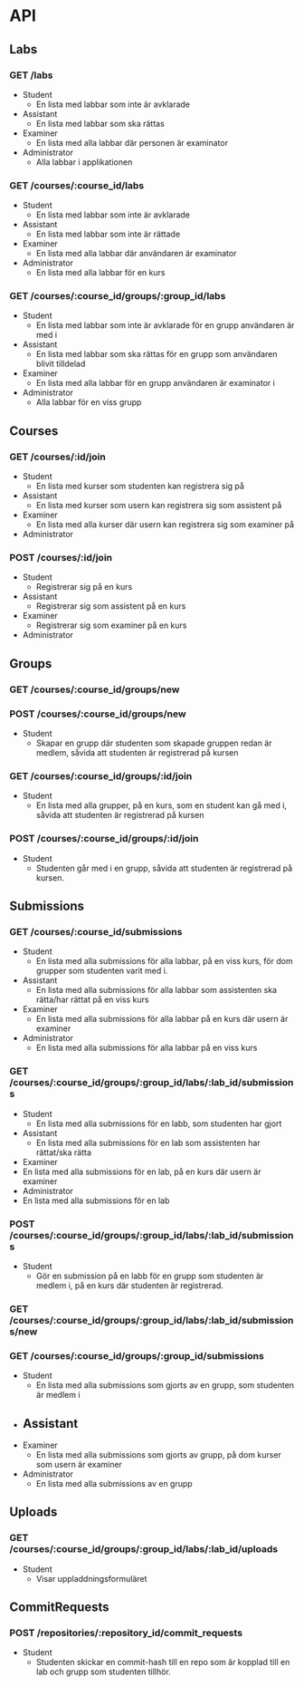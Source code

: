 # API

## Labs

### GET /labs

- Student
  - En lista med labbar som inte är avklarade
- Assistant
  - En lista med labbar som ska rättas
- Examiner
  - En lista med alla labbar där personen är examinator
- Administrator
  - Alla labbar i applikationen

### GET /courses/:course_id/labs

- Student
  - En lista med labbar som inte är avklarade
- Assistant
  - En lista med labbar som inte är rättade
- Examiner
  - En lista med alla labbar där användaren är examinator
- Administrator
  - En lista med alla labbar för en kurs

### GET /courses/:course_id/groups/:group_id/labs

- Student
  - En lista med labbar som inte är avklarade för en grupp användaren är med i
- Assistant 
  - En lista med labbar som ska rättas för en grupp som användaren blivit tilldelad
- Examiner
  - En lista med alla labbar för en grupp användaren är examinator i
- Administrator
  - Alla labbar för en viss grupp

## Courses

### GET /courses/:id/join

- Student
  - En lista med kurser som studenten kan registrera sig på
- Assistant
  - En lista med kurser som usern kan registrera sig som assistent på
- Examiner
  - En lista med alla kurser där usern kan registrera sig som examiner på
- Administrator

### POST /courses/:id/join

- Student
  - Registrerar sig på en kurs
- Assistant
  - Registrerar sig som assistent på en kurs
- Examiner
  - Registrerar sig som examiner på en kurs
- Administrator

## Groups

### GET /courses/:course_id/groups/new

### POST /courses/:course_id/groups/new

- Student
  - Skapar en grupp där studenten som skapade gruppen redan är medlem, såvida att studenten är registrerad på kursen

### GET /courses/:course_id/groups/:id/join

- Student
  - En lista med alla grupper, på en kurs, som en student kan gå med i, såvida att studenten är registrerad på kursen

### POST /courses/:course_id/groups/:id/join

- Student
  - Studenten går med i en grupp, såvida att studenten är registrerad på kursen.

## Submissions

### GET /courses/:course_id/submissions

- Student
  - En lista med alla submissions för alla labbar, på en viss kurs, för dom grupper som studenten varit med i.
- Assistant
  - En lista med alla submissions för alla labbar som assistenten ska rätta/har rättat på en viss kurs
- Examiner
  - En lista med alla submissions för alla labbar på en kurs där usern är examiner
- Administrator
  - En lista med alla submissions för alla labbar på en viss kurs

### GET /courses/:course_id/groups/:group_id/labs/:lab_id/submissions

- Student
  - En lista med alla submissions för en labb, som studenten har gjort
- Assistant
  - En lista med alla submissions för en lab som assistenten har rättat/ska rätta
- Examiner
 - En lista med alla submissions för en lab, på en kurs där usern är examiner
- Administrator
 - En lista med alla submissions för en lab

### POST /courses/:course_id/groups/:group_id/labs/:lab_id/submissions

- Student
  - Gör en submission på en labb för en grupp som studenten är medlem i, på en kurs där studenten är registrerad. 

### GET /courses/:course_id/groups/:group_id/labs/:lab_id/submissions/new

### GET /courses/:course_id/groups/:group_id/submissions

- Student
  - En lista med alla submissions som gjorts av en grupp, som studenten är medlem i
- Assistant
  ---
- Examiner
   - En lista med alla submissions som gjorts av grupp, på dom kurser som usern är examiner
- Administrator
  - En lista med alla submissions av en grupp

## Uploads

### GET /courses/:course_id/groups/:group_id/labs/:lab_id/uploads

- Student
  - Visar uppladdningsformuläret

## CommitRequests

### POST /repositories/:repository_id/commit_requests

- Student
  - Studenten skickar en commit-hash till en repo som är kopplad till en lab och grupp som studenten tillhör. 

